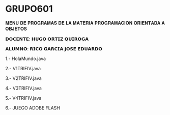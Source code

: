 # GRUPO601

𝐌𝐄𝐍𝐔 𝐃𝐄 𝐏𝐑𝐎𝐆𝐑𝐀𝐌𝐀𝐒 𝐃𝐄 𝐋𝐀 𝐌𝐀𝐓𝐄𝐑𝐈𝐀 𝐏𝐑𝐎𝐆𝐑𝐀𝐌𝐀𝐂𝐈𝐎𝐍 𝐎𝐑𝐈𝐄𝐍𝐓𝐀𝐃𝐀 𝐀 𝐎𝐁𝐉𝐄𝐓𝐎𝐒


𝗗𝗢𝗖𝗘𝗡𝗧𝗘: 𝗛𝗨𝗚𝗢 𝗢𝗥𝗧𝗜𝗭 𝗤𝗨𝗜𝗥𝗢𝗚𝗔


𝗔𝗟𝗨𝗠𝗡𝗢: 𝗥𝗜𝗖𝗢 𝗚𝗔𝗥𝗖𝗜𝗔 𝗝𝗢𝗦𝗘 𝗘𝗗𝗨𝗔𝗥𝗗𝗢

1.- HolaMundo.java

2.- V1TRIFIV.java

3.- V2TRIFIV.java

4.- V3TRIFIV.java

5.- V4TRIFIV.java

6.- JUEGO ADOBE FLASH
